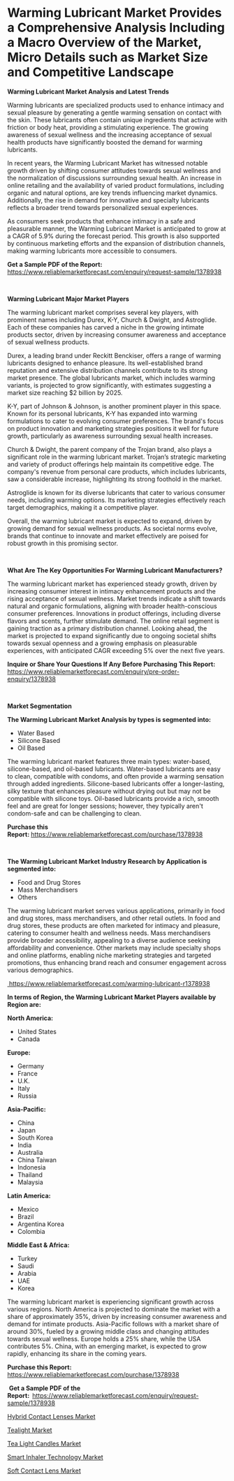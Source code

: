 <p><h1>Warming Lubricant Market Provides a Comprehensive Analysis Including a Macro Overview of the Market, Micro Details such as Market Size and Competitive Landscape</h1></p><p><strong>Warming Lubricant Market Analysis and Latest Trends</strong></p>
<p><p>Warming lubricants are specialized products used to enhance intimacy and sexual pleasure by generating a gentle warming sensation on contact with the skin. These lubricants often contain unique ingredients that activate with friction or body heat, providing a stimulating experience. The growing awareness of sexual wellness and the increasing acceptance of sexual health products have significantly boosted the demand for warming lubricants.</p><p>In recent years, the Warming Lubricant Market has witnessed notable growth driven by shifting consumer attitudes towards sexual wellness and the normalization of discussions surrounding sexual health. An increase in online retailing and the availability of varied product formulations, including organic and natural options, are key trends influencing market dynamics. Additionally, the rise in demand for innovative and specialty lubricants reflects a broader trend towards personalized sexual experiences. </p><p>As consumers seek products that enhance intimacy in a safe and pleasurable manner, the Warming Lubricant Market is anticipated to grow at a CAGR of 5.9% during the forecast period. This growth is also supported by continuous marketing efforts and the expansion of distribution channels, making warming lubricants more accessible to consumers.</p></p>
<p><strong>Get a Sample PDF of the Report:&nbsp;</strong> <a href="https://www.reliablemarketforecast.com/enquiry/request-sample/1378938?utm_campaign=1110&utm_medium=2&utm_source=Github&utm_content=ia&utm_term=07112024&utm_id=warming-lubricant">https://www.reliablemarketforecast.com/enquiry/request-sample/1378938</a></p>
<p>&nbsp;</p>
<p><strong>Warming Lubricant Major Market Players</strong></p>
<p><p>The warming lubricant market comprises several key players, with prominent names including Durex, K-Y, Church & Dwight, and Astroglide. Each of these companies has carved a niche in the growing intimate products sector, driven by increasing consumer awareness and acceptance of sexual wellness products.</p><p>Durex, a leading brand under Reckitt Benckiser, offers a range of warming lubricants designed to enhance pleasure. Its well-established brand reputation and extensive distribution channels contribute to its strong market presence. The global lubricants market, which includes warming variants, is projected to grow significantly, with estimates suggesting a market size reaching $2 billion by 2025.</p><p>K-Y, part of Johnson & Johnson, is another prominent player in this space. Known for its personal lubricants, K-Y has expanded into warming formulations to cater to evolving consumer preferences. The brand's focus on product innovation and marketing strategies positions it well for future growth, particularly as awareness surrounding sexual health increases.</p><p>Church & Dwight, the parent company of the Trojan brand, also plays a significant role in the warming lubricant market. Trojan’s strategic marketing and variety of product offerings help maintain its competitive edge. The company's revenue from personal care products, which includes lubricants, saw a considerable increase, highlighting its strong foothold in the market.</p><p>Astroglide is known for its diverse lubricants that cater to various consumer needs, including warming options. Its marketing strategies effectively reach target demographics, making it a competitive player.</p><p>Overall, the warming lubricant market is expected to expand, driven by growing demand for sexual wellness products. As societal norms evolve, brands that continue to innovate and market effectively are poised for robust growth in this promising sector.</p></p>
<p>&nbsp;</p>
<p><strong>What Are The Key Opportunities For Warming Lubricant Manufacturers?</strong></p>
<p><p>The warming lubricant market has experienced steady growth, driven by increasing consumer interest in intimacy enhancement products and the rising acceptance of sexual wellness. Market trends indicate a shift towards natural and organic formulations, aligning with broader health-conscious consumer preferences. Innovations in product offerings, including diverse flavors and scents, further stimulate demand. The online retail segment is gaining traction as a primary distribution channel. Looking ahead, the market is projected to expand significantly due to ongoing societal shifts towards sexual openness and a growing emphasis on pleasurable experiences, with anticipated CAGR exceeding 5% over the next five years.</p></p>
<p><strong>Inquire or Share Your Questions If Any Before Purchasing This Report:</strong> <a href="https://www.reliablemarketforecast.com/enquiry/pre-order-enquiry/1378938?utm_campaign=1110&utm_medium=2&utm_source=Github&utm_content=ia&utm_term=07112024&utm_id=warming-lubricant">https://www.reliablemarketforecast.com/enquiry/pre-order-enquiry/1378938</a></p>
<p>&nbsp;</p>
<p><strong>Market Segmentation</strong></p>
<p><strong>The Warming Lubricant Market Analysis by types is segmented into:</strong></p>
<p><ul><li>Water Based</li><li>Silicone Based</li><li>Oil Based</li></ul></p>
<p><p>The warming lubricant market features three main types: water-based, silicone-based, and oil-based lubricants. Water-based lubricants are easy to clean, compatible with condoms, and often provide a warming sensation through added ingredients. Silicone-based lubricants offer a longer-lasting, silky texture that enhances pleasure without drying out but may not be compatible with silicone toys. Oil-based lubricants provide a rich, smooth feel and are great for longer sessions; however, they typically aren't condom-safe and can be challenging to clean.</p></p>
<p><strong>Purchase this Report:&nbsp;</strong><a href="https://www.reliablemarketforecast.com/purchase/1378938?utm_campaign=1110&utm_medium=2&utm_source=Github&utm_content=ia&utm_term=07112024&utm_id=warming-lubricant">https://www.reliablemarketforecast.com/purchase/1378938</a></p>
<p>&nbsp;</p>
<p><strong>The Warming Lubricant Market Industry Research by Application is segmented into:</strong></p>
<p><ul><li>Food and Drug Stores</li><li>Mass Merchandisers</li><li>Others</li></ul></p>
<p><p>The warming lubricant market serves various applications, primarily in food and drug stores, mass merchandisers, and other retail outlets. In food and drug stores, these products are often marketed for intimacy and pleasure, catering to consumer health and wellness needs. Mass merchandisers provide broader accessibility, appealing to a diverse audience seeking affordability and convenience. Other markets may include specialty shops and online platforms, enabling niche marketing strategies and targeted promotions, thus enhancing brand reach and consumer engagement across various demographics.</p></p>
<p><a href="https://www.reliablemarketforecast.com/warming-lubricant-r1378938?utm_campaign=1110&utm_medium=2&utm_source=Github&utm_content=ia&utm_term=07112024&utm_id=warming-lubricant">&nbsp;https://www.reliablemarketforecast.com/warming-lubricant-r1378938</a></p>
<p><strong>In terms of Region, the Warming Lubricant Market Players available by Region are:</strong></p>
<p>
    <p> <strong> North America: </strong>
        <ul>
            <li>United States</li>
            <li>Canada</li>
        </ul>
        </p> 
    <p> <strong> Europe: </strong>
        <ul>
            <li>Germany</li>
            <li>France</li>
            <li>U.K.</li>
            <li>Italy</li>
            <li>Russia</li>
        </ul>
        </p> 
    <p> <strong> Asia-Pacific: </strong>
        <ul>
            <li>China</li>
            <li>Japan</li>
            <li>South Korea</li>
            <li>India</li>
            <li>Australia</li>
            <li>China Taiwan</li>
            <li>Indonesia</li>
            <li>Thailand</li>
            <li>Malaysia</li>
        </ul>
        </p> 
    <p> <strong> Latin America: </strong>
        <ul>
            <li>Mexico</li>
            <li>Brazil</li>
            <li>Argentina Korea</li>
            <li>Colombia</li>
        </ul>
        </p> 
    <p> <strong> Middle East & Africa: </strong>
        <ul>
            <li>Turkey</li>
            <li>Saudi</li>
            <li>Arabia</li>
            <li>UAE</li>
            <li>Korea</li>
        </ul>
    </p>
    </p>
<p><p>The warming lubricant market is experiencing significant growth across various regions. North America is projected to dominate the market with a share of approximately 35%, driven by increasing consumer awareness and demand for intimate products. Asia-Pacific follows with a market share of around 30%, fueled by a growing middle class and changing attitudes towards sexual wellness. Europe holds a 25% share, while the USA contributes 5%. China, with an emerging market, is expected to grow rapidly, enhancing its share in the coming years.</p></p>
<p><strong>Purchase this Report: </strong><a href="https://www.reliablemarketforecast.com/purchase/1378938?utm_campaign=1110&utm_medium=2&utm_source=Github&utm_content=ia&utm_term=07112024&utm_id=warming-lubricant">https://www.reliablemarketforecast.com/purchase/1378938</a></p>
<p>&nbsp;<strong>Get a Sample PDF of the Report:&nbsp;&nbsp;</strong><a href="https://www.reliablemarketforecast.com/enquiry/request-sample/1378938?utm_campaign=1110&utm_medium=2&utm_source=Github&utm_content=ia&utm_term=07112024&utm_id=warming-lubricant">https://www.reliablemarketforecast.com/enquiry/request-sample/1378938</a></p>
<p><strong></strong></p>
<p><p><a href="https://issuu.com/reportprime-2/docs/hybrid-contact-lenses-market-size-2_39c9faa6f94b3f?utm_campaign=1110&utm_medium=2&utm_source=Github&utm_content=ia&utm_term=07112024&utm_id=warming-lubricant">Hybrid Contact Lenses Market</a></p><p><a href="https://github.com/janelbaub6/Market-Research-Report-List-1/blob/main/tealight-market.md?utm_campaign=1110&utm_medium=2&utm_source=Github&utm_content=ia&utm_term=07112024&utm_id=warming-lubricant">Tealight Market</a></p><p><a href="https://github.com/wydramppetrox/Market-Research-Report-List-1/blob/main/tea-light-candles-market.md?utm_campaign=1110&utm_medium=2&utm_source=Github&utm_content=ia&utm_term=07112024&utm_id=warming-lubricant">Tea Light Candles Market</a></p><p><a href="https://issuu.com/reportprime-2/docs/smart-inhaler-technology-market-siz_95fae04d7d8679?utm_campaign=1110&utm_medium=2&utm_source=Github&utm_content=ia&utm_term=07112024&utm_id=warming-lubricant">Smart Inhaler Technology Market</a></p><p><a href="https://issuu.com/reportprime-2/docs/soft-contact-lens-market-size-2030._b69a87f946ba79?utm_campaign=1110&utm_medium=2&utm_source=Github&utm_content=ia&utm_term=07112024&utm_id=warming-lubricant">Soft Contact Lens Market</a></p></p>